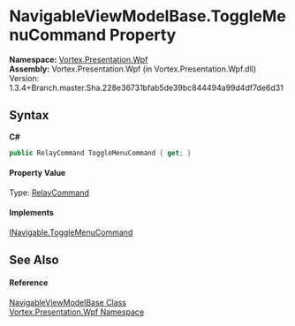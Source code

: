 # NavigableViewModelBase.ToggleMenuCommand Property 
 

**Namespace:**&nbsp;<a href="N_Vortex_Presentation_Wpf.md">Vortex.Presentation.Wpf</a><br />**Assembly:**&nbsp;Vortex.Presentation.Wpf (in Vortex.Presentation.Wpf.dll) Version: 1.3.4+Branch.master.Sha.228e36731bfab5de39bc844494a99d4df7de6d31

## Syntax

**C#**<br />
``` C#
public RelayCommand ToggleMenuCommand { get; }
```


#### Property Value
Type: <a href="T_Vortex_Presentation_Wpf_RelayCommand.md">RelayCommand</a>

#### Implements
<a href="P_Vortex_Presentation_Wpf_INavigable_ToggleMenuCommand.md">INavigable.ToggleMenuCommand</a><br />

## See Also


#### Reference
<a href="T_Vortex_Presentation_Wpf_NavigableViewModelBase.md">NavigableViewModelBase Class</a><br /><a href="N_Vortex_Presentation_Wpf.md">Vortex.Presentation.Wpf Namespace</a><br />